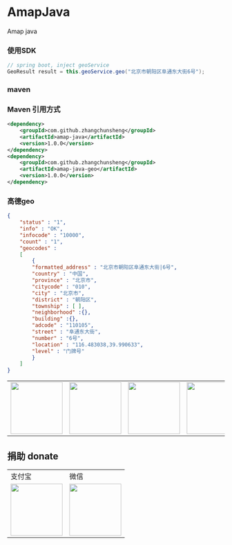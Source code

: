 # AmapJava
Amap java

### 使用SDK
```java
// spring boot, inject geoService
GeoResult result = this.geoService.geo("北京市朝阳区阜通东大街6号");
```

### maven
### Maven 引用方式
```xml
<dependency>
    <groupId>com.github.zhangchunsheng</groupId>
    <artifactId>amap-java</artifactId>
    <version>1.0.0</version>
</dependency>
<dependency>
    <groupId>com.github.zhangchunsheng</groupId>
    <artifactId>amap-java-geo</artifactId>
    <version>1.0.0</version>
</dependency>
```

### 高德geo
```json
{
    "status" : "1",
    "info" : "OK",
    "infocode" : "10000",
    "count" : "1",
    "geocodes" :
    [
        {
        "formatted_address" : "北京市朝阳区阜通东大街|6号",
        "country" : "中国",
        "province" : "北京市",
        "citycode" : "010",
        "city" : "北京市",
        "district" : "朝阳区",
        "township" : [ ],
        "neighborhood" :{},
        "building" :{},
        "adcode" : "110105",
        "street" : "阜通东大街",
        "number" : "6号",
        "location" : "116.483038,39.990633",
        "level" : "门牌号"
        }
    ]
}
```

<table border="0">
	<tbody>
		<tr>
			<td align="center" valign="middle">
				<a href="https://url.cn/5jVTRwI" target="_blank">
					<img height="120" src="https://upload-dianshi-1255598498.file.myqcloud.com/345-60759ea0b2a21d3d1c764570c2a9f2960bfdf128.200.jpg">
				</a>
			</td>
			<td align="right" valign="middle">
				<img height="120" src="https://wx2.sinaimg.cn/mw690/46b94231ly1ge0po9ko70j20fk0fkjsc.jpg">
			</td>
			<td align="center" valign="middle">
				<a href="https://www.vultr.com/?ref=8546025-6G" target="_blank">
					<img height="120" src="https://wx3.sinaimg.cn/mw1024/46b94231ly1ge0p76k64bj206o06owev.jpg">
				</a>
			</td>
			<td align="center" valign="middle">
				<a href="https://www.aliyun.com/minisite/goods?userCode=tewwu0c8" target="_blank">
					<img height="120" src="https://img.alicdn.com/tfs/TB1Gc3zmAL0gK0jSZFxXXXWHVXa-259-194.jpg">
				</a>
			</td>
		</tr>
	</tbody>
</table>

## 捐助 donate

<table border="0">
	<tbody>
	    <tr>
	        <td>支付宝</td>
	        <td>微信</td>
	    </tr>
		<tr>
			<td align="left" valign="middle">
                <img height="120" src="https://wx4.sinaimg.cn/mw690/46b94231ly1ge0okee0fej20ec0e6gp3.jpg">
			</td>
			<td align="center" valign="middle">
				<img height="120" src="https://wx4.sinaimg.cn/mw690/46b94231ly1ge0okecldyj20e80e8n0c.jpg">
			</td>
		</tr>
	</tbody>
</table>